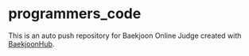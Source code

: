 # programmers_code
This is an auto push repository for Baekjoon Online Judge created with [BaekjoonHub](https://github.com/BaekjoonHub/BaekjoonHub).
